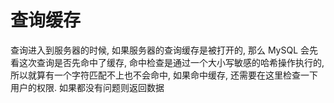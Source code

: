 # 查询缓存

查询进入到服务器的时候, 如果服务器的查询缓存是被打开的, 那么 MySQL 会先看这次查询是否先命中了缓存, 命中检查是通过一个大小写敏感的哈希操作执行的, 所以就算有一个字符匹配不上也不会命中, 如果命中缓存, 还需要在这里检查一下用户的权限. 如果都没有问题则返回数据
